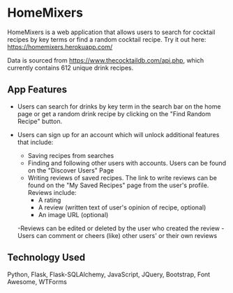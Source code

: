 # HomeMixers

HomeMixers is a web application that allows users to search for cocktail recipes by key terms or find a random cocktail recipe. Try it out here: https://homemixers.herokuapp.com/
 
Data is sourced from https://www.thecocktaildb.com/api.php, which currently contains 612 unique drink recipes.

## App Features
- Users can search for drinks by key term in the search bar on the home page or get a random drink recipe by clicking on the "Find Random Recipe" button. 
- Users can sign up for an account which will unlock additional features that include:
  - Saving recipes from searches
  - Finding and following other users with accounts. Users can be found on the "Discover Users" Page
  - Writing reviews of saved recipes. The link to write reviews can be found on the "My Saved Recipes" page from the user's profile. Reviews include:
      - A rating 
      - A review (written text of user's opinion of recipe, optional)
      - An image URL (optional)
   
  -Reviews can be edited or deleted by the user who created the review
  -Users can comment or cheers (like) other users' or their own reviews
## Technology Used
Python,
Flask,
Flask-SQLAlchemy,
JavaScript,
JQuery,
Bootstrap,
Font Awesome,
WTForms
  
